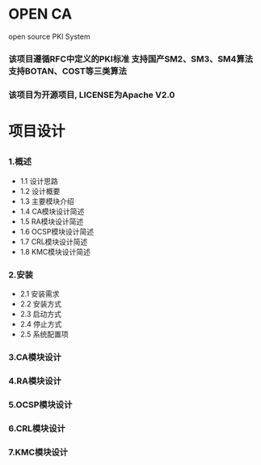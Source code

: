 # OPEN CA
open source PKI System

 ### 该项目遵循RFC中定义的PKI标准 支持国产SM2、SM3、SM4算法 支持BOTAN、COST等三类算法
 ### 该项目为开源项目, LICENSE为Apache V2.0
 
 # 项目设计
  ## 
  ### 1.概述
   * 1.1 设计思路
   * 1.2 设计概要
   * 1.3 主要模块介绍
   * 1.4 CA模块设计简述
   * 1.5 RA模块设计简述
   * 1.6 OCSP模块设计简述
   * 1.7 CRL模块设计简述
   * 1.8 KMC模块设计简述
   
  ### 2.安装
   * 2.1 安装需求
   * 2.2 安装方式
   * 2.3 启动方式
   * 2.4 停止方式
   * 2.5 系统配置项
  
  ### 3.CA模块设计
  
  ### 4.RA模块设计
  
  ### 5.OCSP模块设计
  
  ### 6.CRL模块设计
  
  ### 7.KMC模块设计